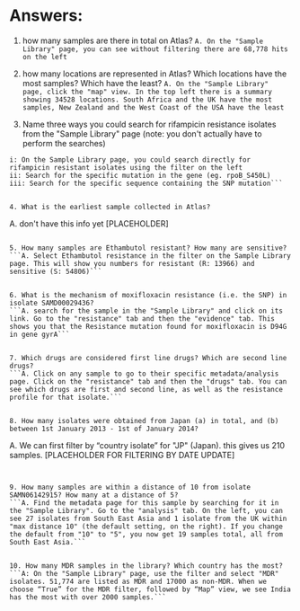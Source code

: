 # Answers:

1. how many samples are there in total on Atlas?
```A. On the "Sample Library" page, you can see without filtering there are 68,778 hits on the left```


2. how many locations are represented in Atlas? Which locations have the most samples? Which have the least? 
```A. On the "Sample Library" page, click the "map" view. In the top left there is a summary showing 34528 locations. South Africa and the UK have the most samples, New Zealand and the West Coast of the USA have the least```


3. Name three ways you could search for rifampicin resistance isolates from the "Sample Library" page (note: you don't actually have to perform the searches)
```A. 
i: On the Sample Library page, you could search directly for rifampicin resistant isolates using the filter on the left
ii: Search for the specific mutation in the gene (eg. rpoB_S450L) 
iii: Search for the specific sequence containing the SNP mutation```


4. What is the earliest sample collected in Atlas? 
```
A. don't have this info yet [PLACEHOLDER]
```

5. How many samples are Ethambutol resistant? How many are sensitive? 
```A. Select Ethambutol resistance in the filter on the Sample Library page. This will show you numbers for resistant (R: 13966) and sensitive (S: 54806)```


6. What is the mechanism of moxifloxacin resistance (i.e. the SNP) in isolate SAMD00029436?
```A. search for the sample in the "Sample Library" and click on its link. Go to the "resistance" tab and then the "evidence" tab. This shows you that the Resistance mutation found for moxifloxacin is D94G in gene gyrA```


7. Which drugs are considered first line drugs? Which are second line drugs? 
```A. Click on any sample to go to their specific metadata/analysis page. Click on the "resistance" tab and then the "drugs" tab. You can see which drugs are first and second line, as well as the resistance profile for that isolate.```


8. How many isolates were obtained from Japan (a) in total, and (b) between 1st January 2013 - 1st of January 2014?
```
A. We can first filter by “country isolate” for "JP" (Japan). this gives us 210 samples. [PLACEHOLDER FOR FILTERING BY DATE UPDATE]
```


9. How many samples are within a distance of 10 from isolate SAMN06142915? How many at a distance of 5? 
```A. Find the metadata page for this sample by searching for it in the "Sample Library". Go to the "analysis" tab. On the left, you can see 27 isolates from South East Asia and 1 isolate from the UK within "max distance 10" (the default setting, on the right). If you change the default from "10" to "5", you now get 19 samples total, all from South East Asia.```


10. How many MDR samples in the library? Which country has the most?
```A: On the "Sample Library" page, use the filter and select "MDR" isolates. 51,774 are listed as MDR and 17000 as non-MDR. When we choose “True” for the MDR filter, followed by “Map” view, we see India has the most with over 2000 samples.```

